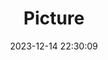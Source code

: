 ---
weight: 1
images:
- /images/edited/130.jpeg
title: Picture
date: 2023-12-14 22:30:09
tags: [luminar neo,work,person]
---